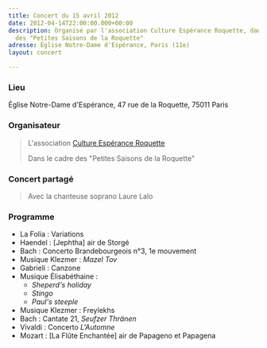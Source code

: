 ```yaml
---
title: Concert du 15 avril 2012
date: 2012-04-14T22:00:00.000+00:00
description: Organisé par l'association Culture Espérance Roquette, dans le cadre
  des "Petites Saisons de la Roquette"
adresse: Église Notre-Dame d'Espérance, Paris (11e)
layout: concert

---
```

### Lieu

Église Notre-Dame d'Espérance, 47 rue de la Roquette, 75011 Paris

### Organisateur

> L'association [Culture Espérance Roquette](https://www.culture-nde.org "Culture Espérance Roquette")
>
> Dans le cadre des "Petites Saisons de la Roquette"

### Concert partagé

> Avec la chanteuse soprano Laure Lalo

### Programme

* La Folia : Variations
* Haendel : \[Jephtha\] air de Storgé
* Bach : Concerto Brandebourgeois n°3, 1e mouvement
* Musique Klezmer : _Mazel Tov_
* Gabrieli : Canzone
* Musique Élisabéthaine :
  * _Sheperd's holiday_
  * _Stingo_
  * _Paul's steeple_
* Musique Klezmer : Freylekhs
* Bach : Cantate 21, _Seufzer Thränen_
* Vivaldi : Concerto _L'Automne_
* Mozart : \[La Flûte Enchantée\] air de Papageno et Papagena